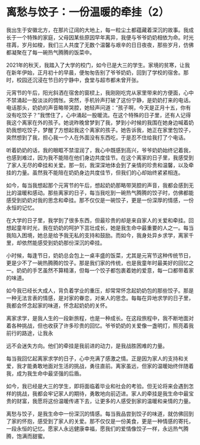 # 离愁与饺子：一份温暖的牵挂（2）

我出生于安徽北方，在那片辽阔的大地上，每一粒尘土都蕴藏着深沉的故事。我成长于一个特殊的家庭，父母因某些原因早年离异，我便与爷爷奶奶相依为命。时光荏苒，岁月如梭，我们三人共度了无数个温馨与艰辛的日日夜夜，那些岁月，仿佛都凝聚在了每一碗热气腾腾的饭菜中。

2021年的秋天，我踏入了大学的校门，如今已是大三的学生。家境的贫寒，让我在新年伊始，正月初十的早晨，便匆匆告别了爷爷奶奶，回到了学校的宿舍。那时，校园还沉浸在节日的宁静中，食堂与超市都未曾开张。

元宵节的午后，阳光斜洒在宿舍的窗棂上，我刚刚吃完从家里带来的方便面，心中不禁涌起一股淡淡的惆怅。突然，手机铃声打破了这份宁静，是奶奶打来的电话。电话那头，奶奶的声音略带哭腔，她轻声问道：“孩子啊，今天是正月十五，你有没有吃饺子？”我愣住了，心中涌起一股暖流。在这个特殊的日子里，还有人记得我这个离家在外的孩子。她说昨晚曾梦到了我，梦到小时候的我围在她身边喊着奶奶我想吃饺子，梦醒了方想起我这个离家的孩子。她告诉我，她正在家里包饺子，突然想到了我，担心我一个人在外面没有东西吃，于是忍不住给我打了个电话。

听着奶奶的话，我的眼眶不禁湿润了，我心中既感到高兴，爷爷奶奶始终记着我，也感到难过，因为我不能陪在他们身边共度佳节。在这个离家的日子里，我感受到了家人无尽的牵挂和关爱。那一刻，我深深地体会到了亲情的珍贵和温馨，以及牵挂的力量。虽然我不能陪在奶奶身边共度佳节，但我们的心却始终紧紧相连。

如今，每当我想起那个元宵节的午后，想起奶奶那略带哭腔的声音，我都会感到无比的温暖和感动。那些离家的日子，每当我吃到一碗热气腾腾的饺子时，仿佛都能感受到奶奶对我的思念和牵挂。那不仅仅是一碗饺子，更是一份深厚的情感，一份永恒的记忆。

在大学的日子里，我学到了很多东西，但最珍贵的却是来自家人的关爱和牵挂。回想起童年时光，我在奶奶的呵护下茁壮成长，她是我生命中最重要的人之一。每当我陷入困境，她总是给予我无私的支持和鼓励。而如今，我身处异乡求学，离家千里，却依然能感受到奶奶那份深沉的牵挂。

小时候，每逢节日，奶奶总会包上一桌丰盛的饭菜，尤其是元宵节这种传统节日，更是少不了一碗热腾腾的饺子。那是我们家的传统，也是我童年时最美好的回忆之一。奶奶的手艺虽然不算精湛，但每一个饺子都包裹着她的爱意，每一口都带着家的味道。

如今我已经长大成人，背负着学业的重压，却常常怀念起奶奶包的那些饺子。那是一种无法言表的情感，是对家的眷恋，对亲人的思念。每每在异地求学的日子里，我都会怀念起家的味道，怀念起奶奶的关怀。

离家求学，是我人生的一段新旅程，也是一种成长。在这段旅程中，我不断地面对着各种挑战，但也收获了许多珍贵的回忆。爷爷奶奶的关爱像一盏明灯，照亮着我前行的路途，让我永

远不会迷失方向。他们的牵挂是我前进的动力，是我战胜困难的力量。

每当我回忆起离家求学的日子，心中充满了感激之情。正是因为家人的支持和关爱，我才能勇敢地面对生活的挑战，勇往直前。离家虽远，但家的温暖始终伴随着我，成为我生命中最坚强的后盾。

如今，我已经是大三的学生，即将面临着毕业和社会的考验。但无论将来会遇到怎样的挑战，我都会牢记家人的期待，勇敢地向前迈进。家人的牵挂是我生命中最宝贵的财富，我愿将这份温暖传递下去，让更多的人感受到家的温暖和亲情的力量。

离愁与饺子，是我生命中一份深沉的情感。每当我品尝到饺子的味道，就仿佛回到了家的怀抱，感受到了家人的关爱。那不仅仅是一份美食，更是一种情感的寄托，一段永恒的记忆。愿家人永远健康幸福，愿我们的爱情像饺子一样，永远热气腾腾，饱满而甜蜜。